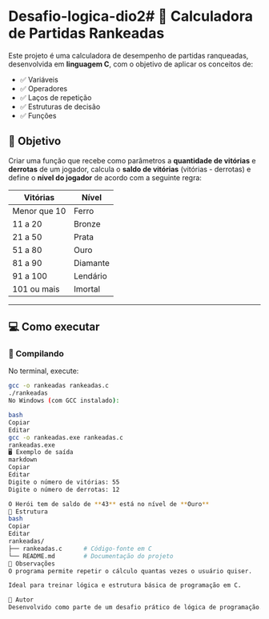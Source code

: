 # Desafio-logica-dio2# 🧮 Calculadora de Partidas Rankeadas

Este projeto é uma calculadora de desempenho de partidas ranqueadas, desenvolvida em **linguagem C**, com o objetivo de aplicar os conceitos de:

- ✅ Variáveis
- ✅ Operadores
- ✅ Laços de repetição
- ✅ Estruturas de decisão
- ✅ Funções

## 🎯 Objetivo

Criar uma função que recebe como parâmetros a **quantidade de vitórias** e **derrotas** de um jogador, calcula o **saldo de vitórias** (vitórias - derrotas) e define o **nível do jogador** de acordo com a seguinte regra:

| Vitórias           | Nível     |
|--------------------|-----------|
| Menor que 10       | Ferro     |
| 11 a 20            | Bronze    |
| 21 a 50            | Prata     |
| 51 a 80            | Ouro      |
| 81 a 90            | Diamante  |
| 91 a 100           | Lendário  |
| 101 ou mais        | Imortal   |

---

## 💻 Como executar

### 🔧 Compilando

No terminal, execute:

```bash
gcc -o rankeadas rankeadas.c
./rankeadas
No Windows (com GCC instalado):

bash
Copiar
Editar
gcc -o rankeadas.exe rankeadas.c
rankeadas.exe
🖥️ Exemplo de saída
markdown
Copiar
Editar
Digite o número de vitórias: 55
Digite o número de derrotas: 12

O Herói tem de saldo de **43** está no nível de **Ouro**
📁 Estrutura
bash
Copiar
Editar
rankeadas/
├── rankeadas.c      # Código-fonte em C
└── README.md        # Documentação do projeto
📌 Observações
O programa permite repetir o cálculo quantas vezes o usuário quiser.

Ideal para treinar lógica e estrutura básica de programação em C.

🚀 Autor
Desenvolvido como parte de um desafio prático de lógica de programação.
